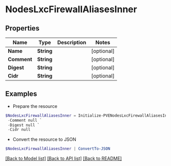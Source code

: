 # NodesLxcFirewallAliasesInner
## Properties

Name | Type | Description | Notes
------------ | ------------- | ------------- | -------------
**Name** | **String** |  | [optional] 
**Comment** | **String** |  | [optional] 
**Digest** | **String** |  | [optional] 
**Cidr** | **String** |  | [optional] 

## Examples

- Prepare the resource
```powershell
$NodesLxcFirewallAliasesInner = Initialize-PVENodesLxcFirewallAliasesInner  -Name null `
 -Comment null `
 -Digest null `
 -Cidr null
```

- Convert the resource to JSON
```powershell
$NodesLxcFirewallAliasesInner | ConvertTo-JSON
```

[[Back to Model list]](../README.md#documentation-for-models) [[Back to API list]](../README.md#documentation-for-api-endpoints) [[Back to README]](../README.md)

